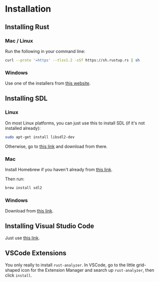 # Installation

## Installing Rust

### Mac / Linux

Run the following in your command line:

```sh
curl --proto '=https' --tlsv1.2 -sSf https://sh.rustup.rs | sh
```

### Windows

Use one of the installers from [this website](https://forge.rust-lang.org/infra/other-installation-methods.html#other-ways-to-install-rustup).

## Installing SDL

### Linux

On most Linux platforms, you can just use this to install SDL (if it's not installed already):

```sh
sudo apt-get install libsdl2-dev
```

Otherwise, go to [this link](https://github.com/libsdl-org/SDL/releases/tag/release-2.28.5) and download from there.

### Mac

Install Homebrew if you haven't already from [this link](https://github.com/Homebrew/brew/releases/latest).

Then run:

```sh
brew install sdl2
```

### Windows

Download from [this link](https://buildbot.libsdl.org/sdl-builds/sdl-visualstudio/?C=M;O=D).

## Installing Visual Studio Code

Just use [this link](https://code.visualstudio.com/download).

## VSCode Extensions

You only really to install `rust-analyzer`. In VSCode, go to the little grid-shaped icon for the Extension Manager and search up `rust-analyzer`, then click `install`.
